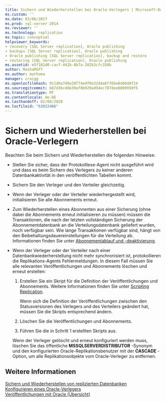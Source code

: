 ```yaml
---
title: Sichern und Wiederherstellen bei Oracle-Verlegern | Microsoft-Dokumentation
ms.custom: ''
ms.date: 03/06/2017
ms.prod: sql-server-2014
ms.reviewer: ''
ms.technology: replication
ms.topic: conceptual
helpviewer_keywords:
- recovery [SQL Server replication], Oracle publishing
- backups [SQL Server replication], Oracle publishing
- Oracle publishing [SQL Server replication], backup and restore
- restoring [SQL Server replication], Oracle publishing
ms.assetid: e5f181d0-cacf-442b-8b7a-202b3cfc358b
author: MashaMSFT
ms.author: mathoma
manager: craigg
ms.openlocfilehash: 911d0a740a20f74edf9e32d4a6ff69a8d6040f24
ms.sourcegitcommit: b87d36c46b39af8b929ad94ec707dee8800950f5
ms.translationtype: MT
ms.contentlocale: de-DE
ms.lasthandoff: 02/08/2020
ms.locfileid: "63022486"
---
```

# <a name="backup-and-restore-for-oracle-publishers"></a>Sichern und Wiederherstellen bei Oracle-Verlegern
  Beachten Sie beim Sichern und Wiederherstellen die folgenden Hinweise:  
  
-   Stellen Sie sicher, dass der Protokolllese-Agent nicht ausgeführt wird und dass es beim Sichern des Verlegers zu keiner anderen Datenbankaktivität in den veröffentlichten Tabellen kommt.  
  
-   Sichern Sie den Verleger und den Verteiler gleichzeitig.  
  
-   Wenn der Verleger oder der Verteiler wiederhergestellt wird, initialisieren Sie alle Abonnements erneut.  
  
-   Zum Wiederherstellen eines Abonnenten aus einer Sicherung (ohne dabei die Abonnements erneut initialisieren zu müssen) müssen die Transaktionen, die nach der letzten vollständigen Sicherung der Abonnementdatenbank an die Verteilungsdatenbank geliefert wurden, noch verfügbar sein. Wie lange Transaktionen verfügbar sind, hängt von den Beibehaltungsdauereinstellungen für die Verteilung ab. Informationen finden Sie unter [Abonnementablauf und -deaktivierung](../subscription-expiration-and-deactivation.md).  
  
-   Wenn der Verleger oder der Verteiler nach einer Datenbankwiederherstellung nicht mehr synchronisiert ist, protokollieren die Replikations-Agents Fehlermeldungen. In diesem Fall müssen Sie alle relevanten Veröffentlichungen und Abonnements löschen und erneut erstellen:  
  
    1.  Erstellen Sie ein Skript für die Definition der Veröffentlichungen und Abonnements. Weitere Informationen finden Sie unter [Scripting Replication](../scripting-replication.md).  
  
         Wenn sich die Definition der Veröffentlichungen zwischen den Statusversionen des Verlegers und des Verteilers geändert hat, müssen Sie die Skripts entsprechend ändern.  
  
    2.  Löschen Sie die Veröffentlichungen und Abonnements.  
  
    3.  Führen Sie die in Schritt 1 erstellten Skripts aus.  
  
     Wenn der Verleger gelöscht und erneut konfiguriert werden muss, löschen Sie das öffentliche **MSSQLSERVERDISTRIBUTOR** -Synonym und den konfigurierten Oracle-Replikationsbenutzer mit der **CASCADE** -Option, um alle Replikationsobjekte vom Oracle-Verleger zu entfernen.  
  
## <a name="see-also"></a>Weitere Informationen  
 [Sichern und Wiederherstellen von replizierten Datenbanken](../administration/back-up-and-restore-replicated-databases.md)   
 [Konfigurieren eines Oracle-Verlegers](configure-an-oracle-publisher.md)   
 [Veröffentlichungen mit Oracle (Übersicht)](oracle-publishing-overview.md)  
  
  

